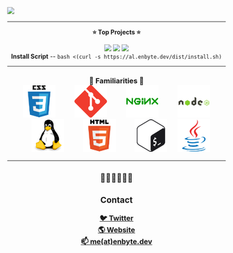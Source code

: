 <img src="https://enbyte.dev/banner">

<hr>

<p align="center"><b>⭐️ Top Projects ⭐️</b></p>
<div align="center">  
  <img src="https://raw.githubusercontent.com/Aerial-Laptop/Filing-Saucer/main/static/icon.png" height="150px" />  
  <img src="https://raw.githubusercontent.com/Aerial-Laptop/Anti-Airborne/main/icon.png" height="150px" />  
  <img src="https://raw.githubusercontent.com/Aerial-Laptop/YourBot/master/icon.png" height="150px" />  
</div>
<div align="center"><b>Install Script</b> -- <code>bash <(curl -s https://al.enbyte.dev/dist/install.sh)</code></div>
<hr>
<h3 align="center"><b>🤔 Familiarities 🤔</b>
  <div align="center">    
    <a href="https://www.w3.org/Style/CSS/"><img src="https://raw.githubusercontent.com/enbytedev/enbytedev/207f431f7c05cf2046a599b6b01dd274c2220465/assets/icons/css3.svg" height="75px" hspace="20"/></a>
    <a href="https://git-scm.com"><img src="https://raw.githubusercontent.com/enbytedev/enbytedev/207f431f7c05cf2046a599b6b01dd274c2220465/assets/icons/git.svg" height="75px" hspace="20" /></a>
    <a href="https://nginx.org"><img src="https://raw.githubusercontent.com/enbytedev/enbytedev/207f431f7c05cf2046a599b6b01dd274c2220465/assets/icons/nginx.svg" height="75px" hspace="20" /></a>
    <a href="https://nodejs.org/en/"><img src="https://raw.githubusercontent.com/enbytedev/enbytedev/207f431f7c05cf2046a599b6b01dd274c2220465/assets/icons/nodejs.svg" height="75px" hspace="20" /></a>
    <a href="https://www.kernel.org"><img src="https://raw.githubusercontent.com/enbytedev/enbytedev/207f431f7c05cf2046a599b6b01dd274c2220465/assets/icons/linux.svg" height="75px" hspace="20" /></a>
    <a href="https://whatwg.org"><img src="https://raw.githubusercontent.com/enbytedev/enbytedev/207f431f7c05cf2046a599b6b01dd274c2220465/assets/icons/html5.svg" height="75px" hspace="20" /></a>
    <a href="https://www.gnu.org/software/bash/"><img src="https://raw.githubusercontent.com/enbytedev/enbytedev/207f431f7c05cf2046a599b6b01dd274c2220465/assets/icons/gnubash.svg" height="75px" hspace="20" /></a>
    <a href="https://www.oracle.com/java/"><img src="https://raw.githubusercontent.com/enbytedev/enbytedev/7287dabb567084803e3d0d4a49c2c6466f6c21fc/assets/icons/java.svg" height="75px" /></a>
<hr><h3 align="center"><b>🏳️‍🌈🏳️‍⚧️🇺🇦</b></h3>
<h3>Contact</h3>
<a href="https://twitter.com/enbytedev/">🐦 Twitter</a><br>
<a href="https://enbyte.dev/">🌎 Website</a><br>
<a href="mailto:me@enbyte.dev">📫 me(at)enbyte.dev</a>
